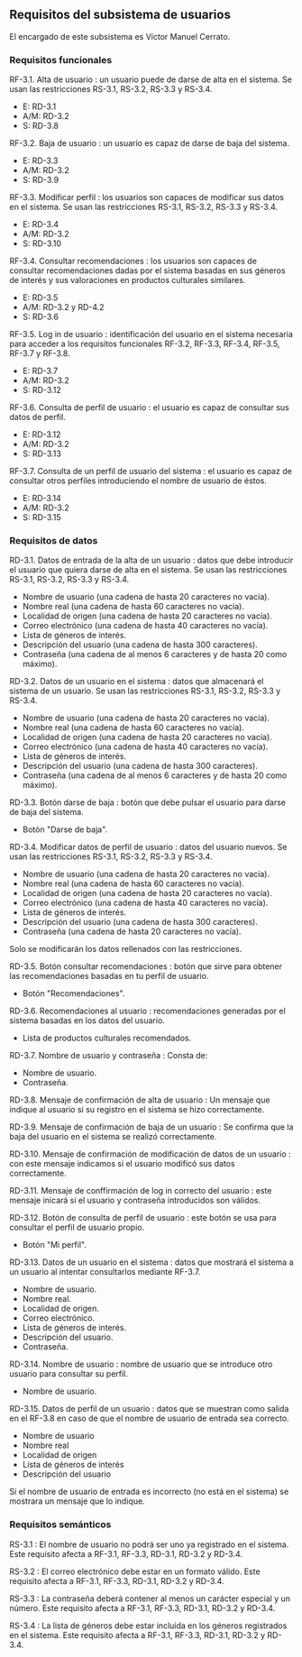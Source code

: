 
## Requisitos del subsistema de usuarios

El encargado de este subsistema es Víctor Manuel Cerrato.

### Requisitos funcionales

RF-3.1. Alta de usuario
: un usuario puede de darse de alta en el sistema. Se usan las restricciones RS-3.1, RS-3.2, RS-3.3 y RS-3.4.

 - E: RD-3.1
 - A/M: RD-3.2
 - S: RD-3.8
 
RF-3.2. Baja de usuario
: un usuario es capaz de darse de baja del sistema.

 - E: RD-3.3
 - A/M: RD-3.2
 - S: RD-3.9
 
RF-3.3. Modificar perfil
: los usuarios son capaces de modificar sus datos en el sistema. Se usan las restricciones RS-3.1, RS-3.2, RS-3.3 y RS-3.4.

 - E: RD-3.4
 - A/M: RD-3.2
 - S: RD-3.10
 
RF-3.4. Consultar recomendaciones
: los usuarios son capaces de consultar recomendaciones dadas por el sistema basadas en sus géneros de interés y sus valoraciones en productos culturales similares.

 - E: RD-3.5
 - A/M: RD-3.2 y RD-4.2
 - S: RD-3.6
 

RF-3.5. Log in de usuario
: identificación del usuario en el sistema necesaria para acceder a los requisitos funcionales RF-3.2, RF-3.3, RF-3.4, RF-3.5, RF-3.7 y RF-3.8.

 - E: RD-3.7
 - A/M: RD-3.2
 - S: RD-3.12

RF-3.6. Consulta de perfil de usuario
: el usuario es capaz de consultar sus datos de perfil.

 - E: RD-3.12
 - A/M: RD-3.2
 - S: RD-3.13

RF-3.7. Consulta de un perfil de usuario del sistema
: el usuario es capaz de consultar otros perfiles introduciendo el nombre de usuario de éstos.

 - E: RD-3.14
 - A/M: RD-3.2
 - S: RD-3.15

### Requisitos de datos

RD-3.1. Datos de entrada de la alta de un usuario
: datos que debe introducir el usuario que quiera darse de alta en el sistema. Se usan las restricciones RS-3.1, RS-3.2, RS-3.3 y RS-3.4.

 - Nombre de usuario (una cadena de hasta 20 caracteres no vacía).
 - Nombre real (una cadena de hasta 60 caracteres no vacía).
 - Localidad de origen (una cadena de hasta 20 caracteres no vacía).
 - Correo electrónico (una cadena de hasta 40 caracteres no vacía).
 - Lista de géneros de interés.
 - Descripción del usuario (una cadena de hasta 300 caracteres).
 - Contraseña (una cadena de al menos 6 caracteres y de hasta 20 como máximo).
 
RD-3.2. Datos de un usuario en el sistema
: datos que almacenará el sistema de un usuario. Se usan las restricciones RS-3.1, RS-3.2, RS-3.3 y RS-3.4.

 - Nombre de usuario (una cadena de hasta 20 caracteres no vacía).
 - Nombre real (una cadena de hasta 60 caracteres no vacía).
 - Localidad de origen (una cadena de hasta 20 caracteres no vacía).
 - Correo electrónico (una cadena de hasta 40 caracteres no vacía).
 - Lista de géneros de interés.
 - Descripción del usuario (una cadena de hasta 300 caracteres).
 - Contraseña (una cadena de al menos 6 caracteres y de hasta 20 como máximo).
 
RD-3.3. Botón darse de baja
: botón que debe pulsar el usuario para darse de baja del sistema.

 - Botón "Darse de baja".
 
RD-3.4. Modificar datos de perfil de usuario
: datos del usuario nuevos. Se usan las restricciones RS-3.1, RS-3.2, RS-3.3 y RS-3.4.

 - Nombre de usuario (una cadena de hasta 20 caracteres no vacía).
 - Nombre real (una cadena de hasta 60 caracteres no vacía).
 - Localidad de origen (una cadena de hasta 20 caracteres no vacía).
 - Correo electrónico (una cadena de hasta 40 caracteres no vacía).
 - Lista de géneros de interés.
 - Descripción del usuario (una cadena de hasta 300 caracteres).
 - Contraseña (una cadena de hasta 20 caracteres no vacía).
 
 Solo se modificarán los datos rellenados con las restricciones.

RD-3.5. Botón consultar recomendaciones
: botón que sirve para obtener las recomendaciones basadas en tu perfil de usuario.

 - Botón "Recomendaciones".
 
RD-3.6. Recomendaciones al usuario
: recomendaciones generadas por el sistema basadas en los datos del usuario.

 - Lista de productos culturales recomendados.
 
RD-3.7. Nombre de usuario y contraseña
: Consta de:

 - Nombre de usuario.
 - Contraseña.
 
RD-3.8. Mensaje de confirmación de alta de usuario
: Un mensaje que indique al usuario si su registro en el sistema se hizo correctamente.
 
RD-3.9. Mensaje de confirmación de baja de un usuario
: Se confirma que la baja del usuario en el sistema se realizó correctamente.
 
RD-3.10. Mensaje de confirmación de modificación de datos de un usuario
: con este mensaje indicamos si el usuario modificó sus datos correctamente.
 
RD-3.11. Mensaje de conffirmación de log in correcto del usuario
: este mensaje inicará si el usuario y contraseña introducidos son válidos.

RD-3.12. Botón de consulta de perfil de usuario
: este botón se usa para consultar el perfil de usuario propio.

 - Botón "Mi perfil".
 
RD-3.13. Datos de un usuario en el sistema
: datos que mostrará el sistema a un usuario al intentar consultarlos mediante RF-3.7.

 - Nombre de usuario.
 - Nombre real.
 - Localidad de origen.
 - Correo electrónico.
 - Lista de géneros de interés.
 - Descripción del usuario.
 - Contraseña.
 
RD-3.14. Nombre de usuario
: nombre de usuario que se introduce otro usuario para consultar su perfil.

 - Nombre de usuario.
 
RD-3.15. Datos de perfil de un usuario
: datos que se muestran como salida en el RF-3.8 en caso de que el nombre de usuario de entrada sea correcto.

 - Nombre de usuario
 - Nombre real
 - Localidad de origen
 - Lista de géneros de interés 
 - Descripción del usuario
 
 Si el nombre de usuario de entrada es incorrecto (no está en el sistema) se mostrara un mensaje que lo indique.

### Requisitos semánticos

RS-3.1
: El nombre de usuario no podrá ser uno ya registrado en el sistema. Este requisito afecta a RF-3.1, RF-3.3, RD-3.1, RD-3.2 y RD-3.4.

RS-3.2
: El correo electrónico debe estar en un formato válido. Este requisito afecta a RF-3.1, RF-3.3, RD-3.1, RD-3.2 y RD-3.4.

RS-3.3
: La contraseña deberá contener al menos un carácter especial y un número. Este requisito afecta a RF-3.1, RF-3.3, RD-3.1, RD-3.2 y RD-3.4.

RS-3.4
: La lista de géneros debe estar incluida en los géneros registrados en el sistema. Este requisito afecta a RF-3.1, RF-3.3, RD-3.1, RD-3.2 y RD-3.4.
